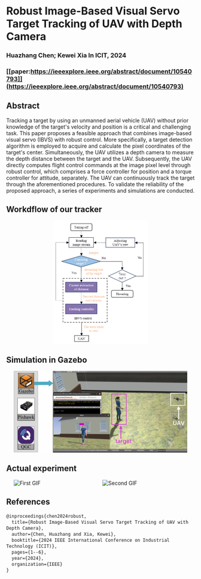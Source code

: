 # Robust Image-Based Visual Servo Target Tracking of UAV with Depth Camera
### Huazhang Chen; Kewei Xia In ICIT, 2024
### [[paper:https://ieeexplore.ieee.org/abstract/document/10540793]](https://ieeexplore.ieee.org/abstract/document/10540793)

## Abstract
Tracking a target by using an unmanned aerial vehicle (UAV) without prior knowledge of the target's velocity and position is a critical and challenging task. This paper proposes a feasible approach that combines image-based visual servo (IBVS) with robust control. More specifically, a target detection algorithm is employed to acquire and calculate the pixel coordinates of the target's center. Simultaneously, the UAV utilizes a depth camera to measure the depth distance between the target and the UAV. Subsequently, the UAV directly computes flight control commands at the image pixel level through robust control, which comprises a force controller for position and a torque controller for attitude, separately. The UAV can continuously track the target through the aforementioned procedures. To validate the reliability of the proposed approach, a series of experiments and simulations are conducted.

## Workdflow of our tracker
<div style="display: flex; justify-content: center;">
  <img src="pic/flow chart.png/" alt="Second GIF" width="50%" height="45%">
</div>

## Simulation in Gazebo
<div style="display: flex; justify-content: center;">
  <img src="pic/gazebo.png/" alt="Second GIF" width="92%" height="45%">
</div>

## Actual experiment
<div style="display: flex; justify-content: center;">
  <img src="pic/actual.gif" alt="First GIF" width="45%" height="45%" style="margin-right: 10px;">
  <img src="pic/actual2.gif" alt="Second GIF" width="45%" height="45%">
</div>

## References 

```
@inproceedings{chen2024robust,
  title={Robust Image-Based Visual Servo Target Tracking of UAV with Depth Camera},
  author={Chen, Huazhang and Xia, Kewei},
  booktitle={2024 IEEE International Conference on Industrial Technology (ICIT)},
  pages={1--6},
  year={2024},
  organization={IEEE}
}
```
